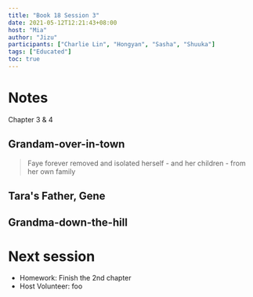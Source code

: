 ```yaml
---
title: "Book 18 Session 3"
date: 2021-05-12T12:21:43+08:00
host: "Mia"
author: "Jizu"
participants: ["Charlie Lin", "Hongyan", "Sasha", "Shuuka"]
tags: ["Educated"]
toc: true
---
```


# Notes


Chapter 3 & 4

## Grandam-over-in-town

> Faye forever removed and isolated herself - and her children - from her own family


## Tara's Father, Gene


## Grandma-down-the-hill



# Next session

- Homework: Finish the 2nd chapter
- Host Volunteer: foo

